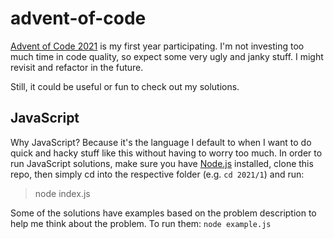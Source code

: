 # advent-of-code

[Advent of Code 2021](https://adventofcode.com/2021) is my first year participating.
I'm not investing too much time in code quality, so expect some very ugly and janky stuff. I might revisit and refactor in the future.

Still, it could be useful or fun to check out my solutions.

## JavaScript

Why JavaScript? Because it's the language I default to when I want to do quick and hacky stuff like this without having to worry too much.
In order to run JavaScript solutions, make sure you have [Node.js](https://nodejs.org/en/) installed, clone this repo, then simply cd into the respective folder (e.g. `cd 2021/1`) and run:

> node index.js

Some of the solutions have examples based on the problem description to help me think about the problem. To run them: `node example.js`
